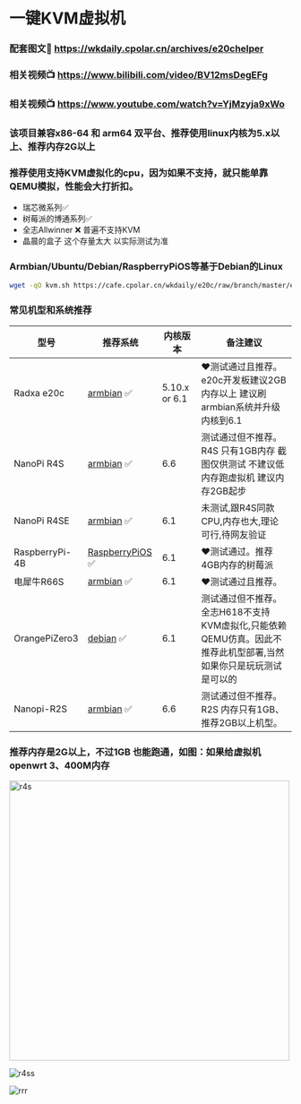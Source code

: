 # 一键KVM虚拟机
### 配套图文📁 https://wkdaily.cpolar.cn/archives/e20chelper
### 相关视频📺️ https://www.bilibili.com/video/BV12msDegEFg
### 相关视频📺️ https://www.youtube.com/watch?v=YjMzyja9xWo

### 该项目兼容x86-64 和 arm64 双平台、推荐使用linux内核为5.x以上、推荐内存2G以上
### 推荐使用支持KVM虚拟化的cpu，因为如果不支持，就只能单靠QEMU模拟，性能会大打折扣。
- 瑞芯微系列✅
- 树莓派的博通系列✅
- 全志Allwinner ❌ 普遍不支持KVM
- 晶晨的盒子 这个存量太大 以实际测试为准

### Armbian/Ubuntu/Debian/RaspberryPiOS等基于Debian的Linux

```bash
wget -qO kvm.sh https://cafe.cpolar.cn/wkdaily/e20c/raw/branch/master/e20c/kvm.sh && chmod +x kvm.sh && ./kvm.sh

```
### 常见机型和系统推荐


| 型号 |推荐系统  |内核版本|备注建议|
|-----|-----|-----|-----|
| Radxa e20c | [armbian](https://drive.google.com/file/d/1_UFO9dzp3oDMfn2EQCWFGecKiFlY4w2e/view?usp=sharing) ✅ |5.10.x or 6.1|❤️测试通过且推荐。e20c开发板建议2GB内存以上 建议刷armbian系统并升级内核到6.1|
| NanoPi R4S | [armbian](https://dl.armbian.com/nanopi-r4s/Bookworm_current_server) ✅ |6.6|测试通过但不推荐。R4S 只有1GB内存 截图仅供测试 不建议低内存跑虚拟机 建议内存2GB起步|
| NanoPi R4SE | [armbian](https://drive.google.com/file/d/1Ip0pcMIKew3nvOpAbhvw294KxGKULGnd/view?usp=sharing) ✅ |6.1| 未测试,跟R4S同款CPU,内存也大,理论可行,待网友验证
|RaspberryPi-4B|[RaspberryPiOS](https://www.raspberrypi.com/software/) ✅ |6.1|❤️测试通过。推荐4GB内存的树莓派
|电犀牛R66S|[armbian](https://github.com/ophub/amlogic-s9xxx-armbian/releases) ✅ |6.1|❤️测试通过且推荐。
| OrangePiZero3 | [debian](https://drive.google.com/drive/folders/1915jA2FgjUIUrdcEe4I1wxqSZgyDLiBN?usp=sharing) ✅ |6.1|测试通过但不推荐。全志H618不支持KVM虚拟化,只能依赖QEMU仿真。因此不推荐此机型部署,当然如果你只是玩玩测试是可以的|
| Nanopi-R2S | [armbian](https://www.armbian.com/nanopi-r2s/) ✅ |6.6|测试通过但不推荐。R2S 内存只有1GB、推荐2GB以上机型。

### 推荐内存是2G以上，不过1GB 也能跑通，如图：如果给虚拟机openwrt 3、400M内存
<img src="https://github.com/user-attachments/assets/32372c38-a147-4c24-aaf8-ae7537c1794e" alt="r4s" width="500">

![r4ss](https://github.com/user-attachments/assets/71582537-5914-4317-9e47-41292ecd95da)

![rrr](https://github.com/user-attachments/assets/176b64e2-c25d-49c5-b53a-adda63c2a535)
